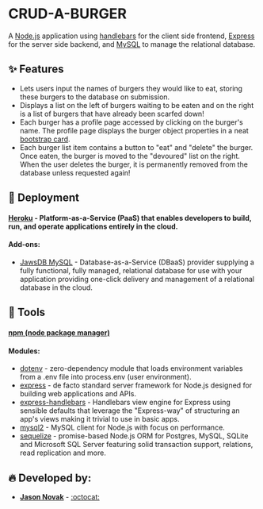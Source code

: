 # CRUD-A-BURGER
A [Node.js](https://nodejs.org/en/) application using [handlebars](http://handlebarsjs.com/) for the client side frontend, [Express](https://expressjs.com/) for the server side backend, and [MySQL](https://dev.mysql.com/) to manage the relational database.

## :sparkles: Features
- Lets users input the names of burgers they would like to eat, storing these burgers to the database on submission.
- Displays a list on the left of burgers waiting to be eaten and on the right is a list of burgers that have already been scarfed down!
- Each burger has a profile page accessed by clicking on the burger's name.  The profile page displays the burger object properties in a neat [bootstrap card](https://getbootstrap.com/docs/4.4/components/card/).
- Each burger list item contains a button to "eat" and "delete" the burger.  Once eaten, the burger is moved to the "devoured" list on the right. When the user deletes the burger, it is permanently removed from the database unless requested again!

## :rocket: Deployment
#### [Heroku](https://www.heroku.com/) - Platform-as-a-Service (PaaS) that enables developers to build, run, and operate applications entirely in the cloud.
#### Add-ons:
- [JawsDB MySQL](https://elements.heroku.com/addons/jawsdb) - Database-as-a-Service (DBaaS) provider supplying a fully functional, fully managed, relational database for use with your application providing one-click delivery and management of a relational database in the cloud.

## :hammer: Tools
#### [npm (node package manager)](https://www.npmjs.com/)
#### Modules:
- [dotenv](https://www.npmjs.com/package/dotenv) - zero-dependency module that loads environment variables from a .env file into process.env (user environment).
- [express](https://www.npmjs.com/package/express) - de facto standard server framework for Node.js designed for building web applications and APIs. 
- [express-handlebars](https://www.npmjs.com/package/express-handlebars) - Handlebars view engine for Express using sensible defaults that leverage the "Express-way" of structuring an app's views making it trivial to use in basic apps.
- [mysql2](https://www.npmjs.com/package/mysql2) - MySQL client for Node.js with focus on performance.
- [sequelize](https://www.npmjs.com/package/sequelize) - promise-based Node.js ORM for Postgres, MySQL, SQLite and Microsoft SQL Server featuring solid transaction support, relations, read replication and more.

## :fire: Developed by:
- **[Jason Novak](https://jasonnovak.io)** - [:octocat:](https://github.com/novakjason)
